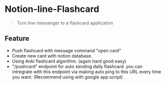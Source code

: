 ﻿# Notion-line-Flashcard
> Turn line messenger to a flashcard application

## Feature
- Push flashcard with message command "open card"
- Create new card with notion database.
- Using Anki flashcard algorithm. (again hard good easy)
- "/pushcard" endpoint for auto sending daily flashcard. you can intregrate with this endpoint via making auto ping to this URL every time you want. (Recommend using with google app script)
